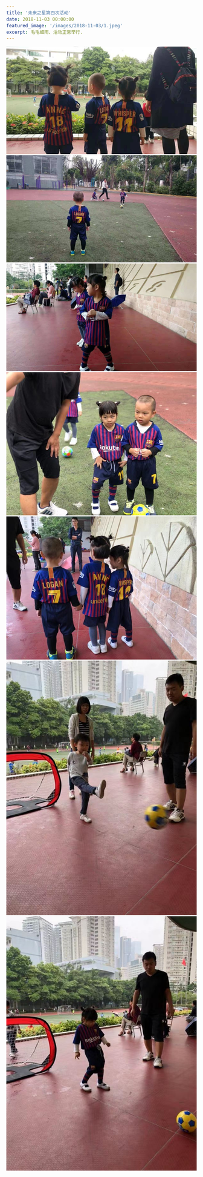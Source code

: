 ```yaml
---
title: '未来之星第四次活动'
date: 2018-11-03 00:00:00
featured_image: '/images/2018-11-03/1.jpeg'
excerpt: 毛毛细雨、活动正常举行.
---
```


<div class="gallery" data-columns="2">
    <img src="/images/2018-11-03/1.jpeg">  
    <img src="/images/2018-11-03/2.jpeg">  
    <img src="/images/2018-11-03/3.jpeg">  
    <img src="/images/2018-11-03/4.jpeg">  
    <img src="/images/2018-11-03/5.jpeg">  
    <img src="/images/2018-11-03/6.jpeg">  
    <img src="/images/2018-11-03/7.jpeg">                                                             
</div>

